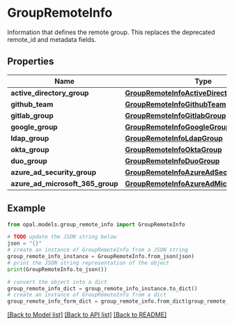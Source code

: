 # GroupRemoteInfo

Information that defines the remote group. This replaces the deprecated remote_id and metadata fields.

## Properties

Name | Type | Description | Notes
------------ | ------------- | ------------- | -------------
**active_directory_group** | [**GroupRemoteInfoActiveDirectoryGroup**](GroupRemoteInfoActiveDirectoryGroup.md) |  | [optional] 
**github_team** | [**GroupRemoteInfoGithubTeam**](GroupRemoteInfoGithubTeam.md) |  | [optional] 
**gitlab_group** | [**GroupRemoteInfoGitlabGroup**](GroupRemoteInfoGitlabGroup.md) |  | [optional] 
**google_group** | [**GroupRemoteInfoGoogleGroup**](GroupRemoteInfoGoogleGroup.md) |  | [optional] 
**ldap_group** | [**GroupRemoteInfoLdapGroup**](GroupRemoteInfoLdapGroup.md) |  | [optional] 
**okta_group** | [**GroupRemoteInfoOktaGroup**](GroupRemoteInfoOktaGroup.md) |  | [optional] 
**duo_group** | [**GroupRemoteInfoDuoGroup**](GroupRemoteInfoDuoGroup.md) |  | [optional] 
**azure_ad_security_group** | [**GroupRemoteInfoAzureAdSecurityGroup**](GroupRemoteInfoAzureAdSecurityGroup.md) |  | [optional] 
**azure_ad_microsoft_365_group** | [**GroupRemoteInfoAzureAdMicrosoft365Group**](GroupRemoteInfoAzureAdMicrosoft365Group.md) |  | [optional] 

## Example

```python
from opal.models.group_remote_info import GroupRemoteInfo

# TODO update the JSON string below
json = "{}"
# create an instance of GroupRemoteInfo from a JSON string
group_remote_info_instance = GroupRemoteInfo.from_json(json)
# print the JSON string representation of the object
print(GroupRemoteInfo.to_json())

# convert the object into a dict
group_remote_info_dict = group_remote_info_instance.to_dict()
# create an instance of GroupRemoteInfo from a dict
group_remote_info_form_dict = group_remote_info.from_dict(group_remote_info_dict)
```
[[Back to Model list]](../README.md#documentation-for-models) [[Back to API list]](../README.md#documentation-for-api-endpoints) [[Back to README]](../README.md)


